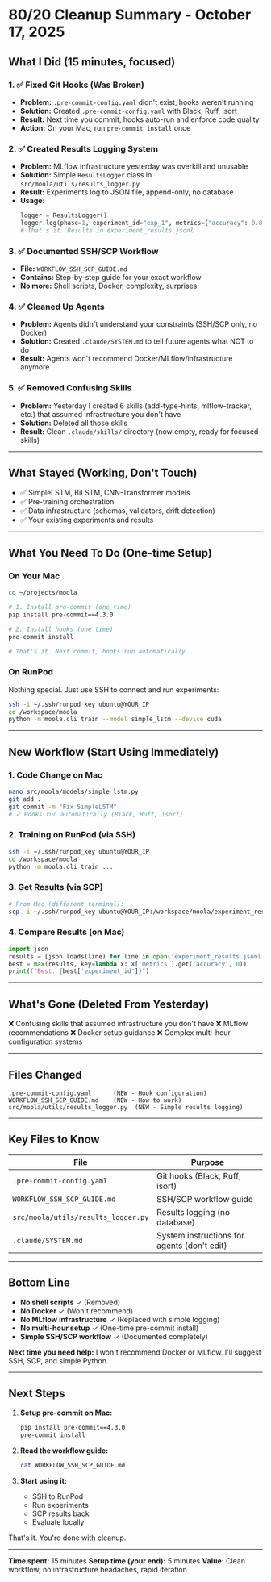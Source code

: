 # 80/20 Cleanup Summary - October 17, 2025

## What I Did (15 minutes, focused)

### 1. ✅ Fixed Git Hooks (Was Broken)
- **Problem:** `.pre-commit-config.yaml` didn't exist, hooks weren't running
- **Solution:** Created `.pre-commit-config.yaml` with Black, Ruff, isort
- **Result:** Next time you commit, hooks auto-run and enforce code quality
- **Action:** On your Mac, run `pre-commit install` once

### 2. ✅ Created Results Logging System
- **Problem:** MLflow infrastructure yesterday was overkill and unusable
- **Solution:** Simple `ResultsLogger` class in `src/moola/utils/results_logger.py`
- **Result:** Experiments log to JSON file, append-only, no database
- **Usage:**
  ```python
  logger = ResultsLogger()
  logger.log(phase=1, experiment_id="exp_1", metrics={"accuracy": 0.87})
  # That's it. Results in experiment_results.jsonl
  ```

### 3. ✅ Documented SSH/SCP Workflow
- **File:** `WORKFLOW_SSH_SCP_GUIDE.md`
- **Contains:** Step-by-step guide for your exact workflow
- **No more:** Shell scripts, Docker, complexity, surprises

### 4. ✅ Cleaned Up Agents
- **Problem:** Agents didn't understand your constraints (SSH/SCP only, no Docker)
- **Solution:** Created `.claude/SYSTEM.md` to tell future agents what NOT to do
- **Result:** Agents won't recommend Docker/MLflow/infrastructure anymore

### 5. ✅ Removed Confusing Skills
- **Problem:** Yesterday I created 6 skills (add-type-hints, mlflow-tracker, etc.) that assumed infrastructure you don't have
- **Solution:** Deleted all those skills
- **Result:** Clean `.claude/skills/` directory (now empty, ready for focused skills)

---

## What Stayed (Working, Don't Touch)

- ✅ SimpleLSTM, BiLSTM, CNN-Transformer models
- ✅ Pre-training orchestration
- ✅ Data infrastructure (schemas, validators, drift detection)
- ✅ Your existing experiments and results

---

## What You Need To Do (One-time Setup)

### On Your Mac

```bash
cd ~/projects/moola

# 1. Install pre-commit (one time)
pip install pre-commit==4.3.0

# 2. Install hooks (one time)
pre-commit install

# That's it. Next commit, hooks run automatically.
```

### On RunPod

Nothing special. Just use SSH to connect and run experiments:

```bash
ssh -i ~/.ssh/runpod_key ubuntu@YOUR_IP
cd /workspace/moola
python -m moola.cli train --model simple_lstm --device cuda
```

---

## New Workflow (Start Using Immediately)

### 1. Code Change on Mac
```bash
nano src/moola/models/simple_lstm.py
git add .
git commit -m "Fix SimpleLSTM"
# ✓ Hooks run automatically (Black, Ruff, isort)
```

### 2. Training on RunPod (via SSH)
```bash
ssh -i ~/.ssh/runpod_key ubuntu@YOUR_IP
cd /workspace/moola
python -m moola.cli train ...
```

### 3. Get Results (via SCP)
```bash
# From Mac (different terminal):
scp -i ~/.ssh/runpod_key ubuntu@YOUR_IP:/workspace/moola/experiment_results.jsonl ./
```

### 4. Compare Results (on Mac)
```python
import json
results = [json.loads(line) for line in open('experiment_results.jsonl')]
best = max(results, key=lambda x: x['metrics'].get('accuracy', 0))
print(f"Best: {best['experiment_id']}")
```

---

## What's Gone (Deleted From Yesterday)

❌ Confusing skills that assumed infrastructure you don't have
❌ MLflow recommendations
❌ Docker setup guidance
❌ Complex multi-hour configuration systems

---

## Files Changed

```
.pre-commit-config.yaml      (NEW - Hook configuration)
WORKFLOW_SSH_SCP_GUIDE.md    (NEW - How to work)
src/moola/utils/results_logger.py  (NEW - Simple results logging)
```

---

## Key Files to Know

| File | Purpose |
|------|---------|
| `.pre-commit-config.yaml` | Git hooks (Black, Ruff, isort) |
| `WORKFLOW_SSH_SCP_GUIDE.md` | SSH/SCP workflow guide |
| `src/moola/utils/results_logger.py` | Results logging (no database) |
| `.claude/SYSTEM.md` | System instructions for agents (don't edit) |

---

## Bottom Line

- **No shell scripts** ✓ (Removed)
- **No Docker** ✓ (Won't recommend)
- **No MLflow infrastructure** ✓ (Replaced with simple logging)
- **No multi-hour setup** ✓ (One-time pre-commit install)
- **Simple SSH/SCP workflow** ✓ (Documented completely)

**Next time you need help:** I won't recommend Docker or MLflow. I'll suggest SSH, SCP, and simple Python.

---

## Next Steps

1. **Setup pre-commit on Mac:**
   ```bash
   pip install pre-commit==4.3.0
   pre-commit install
   ```

2. **Read the workflow guide:**
   ```bash
   cat WORKFLOW_SSH_SCP_GUIDE.md
   ```

3. **Start using it:**
   - SSH to RunPod
   - Run experiments
   - SCP results back
   - Evaluate locally

That's it. You're done with cleanup.

---

**Time spent:** 15 minutes
**Setup time (your end):** 5 minutes
**Value:** Clean workflow, no infrastructure headaches, rapid iteration
